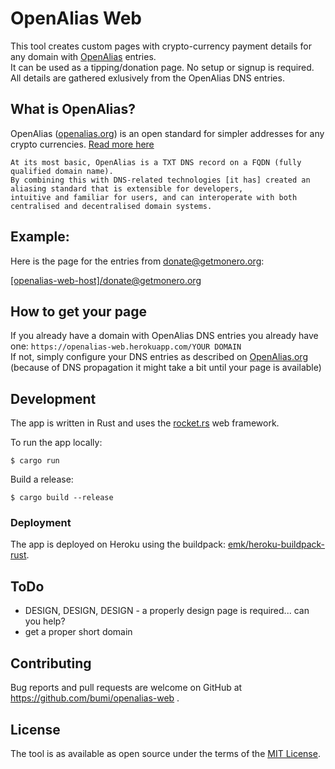 # OpenAlias Web

This tool creates custom pages with crypto-currency payment details for any domain with [OpenAlias](https://openalias.org) entries.  
It can be used as a tipping/donation page. No setup or signup is required. All details are gathered exlusively from the OpenAlias DNS entries.


## What is OpenAlias? 

OpenAlias ([openalias.org](https://openalias.org)) is an open standard for simpler addresses for any crypto currencies. [Read more here](https://openalias.org)

    At its most basic, OpenAlias is a TXT DNS record on a FQDN (fully qualified domain name). 
    By combining this with DNS-related technologies [it has] created an aliasing standard that is extensible for developers, 
    intuitive and familiar for users, and can interoperate with both centralised and decentralised domain systems.


## Example: 

Here is the page for the entries from donate@getmonero.org:

[[openalias-web-host]/donate@getmonero.org](https://openalias-web.herokuapp.com/donate@getmonero.org)


## How to get your page

If you already have a domain with OpenAlias DNS entries you already have one: `https://openalias-web.herokuapp.com/YOUR DOMAIN`  
If not, simply configure your DNS entries as described on [OpenAlias.org](https://openalias.org) (because of DNS propagation it might take a bit until your page is available)


## Development 

The app is written in Rust and uses the [rocket.rs](https://rocket.rs/) web framework. 

To run the app locally: 

    $ cargo run
    
    
Build a release:

    $ cargo build --release
 

### Deployment

The app is deployed on Heroku using the buildpack: [emk/heroku-buildpack-rust](https://github.com/emk/heroku-buildpack-rust).


## ToDo

- DESIGN, DESIGN, DESIGN - a properly design page is required... can you help?
- get a proper short domain

## Contributing

Bug reports and pull requests are welcome on GitHub at https://github.com/bumi/openalias-web .

## License

The tool is as available as open source under the terms of the [MIT License](http://opensource.org/licenses/MIT).

